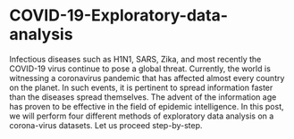 # COVID-19-Exploratory-data-analysis
 Infectious diseases such as H1N1, SARS, Zika, and most recently the COVID-19 virus continue to pose a global threat. Currently, the world is witnessing a coronavirus pandemic that has affected almost every country on the planet. In such events, it is pertinent to spread information faster than the diseases spread themselves. The advent of the information age has proven to be effective in the field of epidemic intelligence. In this post, we will perform four different methods of exploratory data analysis on a corona-virus datasets. Let us proceed step-by-step.
